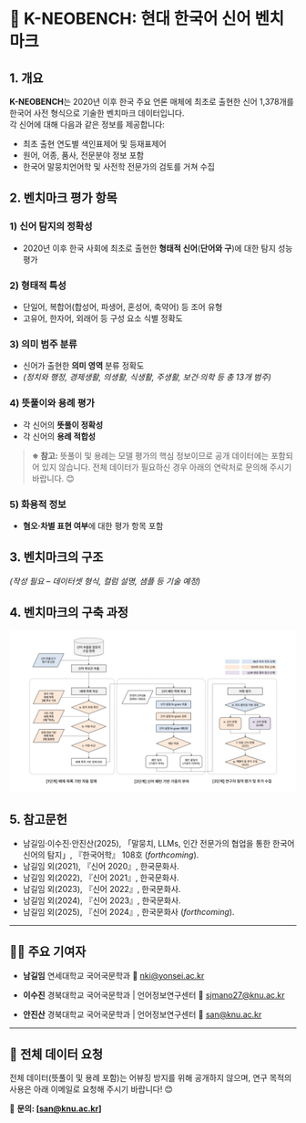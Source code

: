 # 🌱 K-NEOBENCH: 현대 한국어 신어 벤치마크

## 1. 개요

**K-NEOBENCH**는 2020년 이후 한국 주요 언론 매체에 최초로 출현한 신어 1,378개를 한국어 사전 형식으로 기술한 벤치마크 데이터입니다.  
각 신어에 대해 다음과 같은 정보를 제공합니다:

- 최초 출현 연도별 색인표제어 및 등재표제어
- 원어, 어종, 품사, 전문분야 정보 포함
- 한국어 말뭉치언어학 및 사전학 전문가의 검토를 거쳐 수집

## 2. 벤치마크 평가 항목

### 1) 신어 탐지의 정확성
- 2020년 이후 한국 사회에 최초로 출현한 **형태적 신어**(**단어와 구**)에 대한 탐지 성능 평가

### 2) 형태적 특성
- 단일어, 복합어(합성어, 파생어, 혼성어, 축약어) 등 조어 유형
- 고유어, 한자어, 외래어 등 구성 요소 식별 정확도

### 3) 의미 범주 분류
- 신어가 출현한 **의미 영역** 분류 정확도
- *(정치와 행정, 경제생활, 의생활, 식생활, 주생활, 보건·의학 등 총 13개 범주)*

### 4) 뜻풀이와 용례 평가
- 각 신어의 **뜻풀이 정확성**
- 각 신어의 **용례 적합성**
> **※ 참고:** 뜻풀이 및 용례는 모델 평가의 핵심 정보이므로 공개 데이터에는 포함되어 있지 않습니다. 전체 데이터가 필요하신 경우 아래의 연락처로 문의해 주시기 바랍니다. 😊

### 5) 화용적 정보
- **혐오‧차별 표현 여부**에 대한 평가 항목 포함

## 3. 벤치마크의 구조

_(작성 필요 – 데이터셋 형식, 컬럼 설명, 샘플 등 기술 예정)_

## 4. 벤치마크의 구축 과정

![한국어 신어 추출 과정](img/Process_of_Building_the_Benchmark.jpg)

## 5. 참고문헌

- 남길임·이수진·안진산(2025), 「말뭉치, LLMs, 인간 전문가의 협업을 통한 한국어 신어의 탐지」, 『한국어학』 108호 (*forthcoming*).
- 남길임 외(2021), 『신어 2020』, 한국문화사.
- 남길임 외(2022), 『신어 2021』, 한국문화사.
- 남길임 외(2023), 『신어 2022』, 한국문화사.
- 남길임 외(2024), 『신어 2023』, 한국문화사.
- 남길임 외(2025), 『신어 2024』, 한국문화사 (*forthcoming*).

---

## 🧑‍🏫 주요 기여자

- **남길임**
  연세대학교 국어국문학과
  📧 nki@yonsei.ac.kr

- **이수진**
  경북대학교 국어국문학과 | 언어정보연구센터
  📧 sjmano27@knu.ac.kr

- **안진산**
  경북대학교 국어국문학과 | 언어정보연구센터
  📧 san@knu.ac.kr

---

## 💾 전체 데이터 요청

전체 데이터(뜻풀이 및 용례 포함)는 어뷰징 방지를 위해 공개하지 않으며, 연구 목적의 사용은 아래 이메일로 요청해 주시기 바랍니다! 😊

📧 **문의: [san@knu.ac.kr]**
